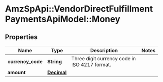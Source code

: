 # AmzSpApi::VendorDirectFulfillmentPaymentsApiModel::Money

## Properties
Name | Type | Description | Notes
------------ | ------------- | ------------- | -------------
**currency_code** | **String** | Three digit currency code in ISO 4217 format. | 
**amount** | [**Decimal**](Decimal.md) |  | 


